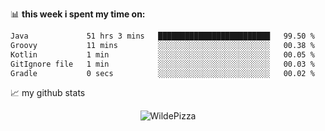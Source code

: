 📊 **this week i spent my time on:**
<!--START_SECTION:waka-->

```txt
Java             51 hrs 3 mins   █████████████████████████   99.50 %
Groovy           11 mins         ░░░░░░░░░░░░░░░░░░░░░░░░░   00.38 %
Kotlin           1 min           ░░░░░░░░░░░░░░░░░░░░░░░░░   00.05 %
GitIgnore file   1 min           ░░░░░░░░░░░░░░░░░░░░░░░░░   00.03 %
Gradle           0 secs          ░░░░░░░░░░░░░░░░░░░░░░░░░   00.02 %
```

<!--END_SECTION:waka-->


📈 my github stats

<p align="center"> <img src="https://github-readme-stats.vercel.app/api?username=WildePizza&show_icons=true&theme=gotham" alt="WildePizza" />




